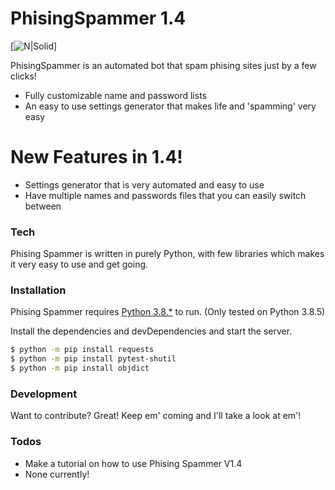 # PhisingSpammer 1.4

[![N|Solid](https://i.imgur.com/E5ltGFC.png)]


PhisingSpammer is an automated bot that spam phising sites just by a few clicks!

  - Fully customizable name and password lists
  - An easy to use settings generator that makes life and 'spamming' very easy

# New Features in 1.4!

  - Settings generator that is very automated and easy to use
  - Have multiple names and passwords files that you can easily switch between

### Tech

Phising Spammer is written in purely Python, with few libraries which makes it very easy to use and get going.

### Installation

Phising Spammer requires [Python 3.8.*](https://www.python.org/) to run.
(Only tested on Python 3.8.5)

Install the dependencies and devDependencies and start the server.

```sh
$ python -m pip install requests
$ python -m pip install pytest-shutil
$ python -m pip install objdict
```


### Development

Want to contribute? Great!
Keep em' coming and I'll take a look at em'!

### Todos

 - Make a tutorial on how to use Phising Spammer V1.4
 - None currently!
